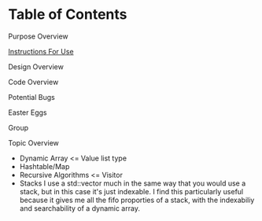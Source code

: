 # Table of Contents

Purpose Overview

[Instructions For Use](language_guide.md)

Design Overview

Code Overview

Potential Bugs

Easter Eggs

Group

Topic Overview
* Dynamic Array <= Value list type
* Hashtable/Map
* Recursive Algorithms <= Visitor
* Stacks
    I use a std::vector much in the same way that you would use a stack,
    but in this case it's just indexable. I find this particularly useful
    because it gives me all the fifo proporties of a stack, with the
    indexabiliy and searchability of a dynamic array.